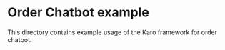 # Order Chatbot example

This directory contains example usage of the Karo framework for order chatbot.